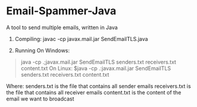 # Email-Spammer-Java
A tool to send multiple emails, written in Java

1. Compiling:
javac -cp javax.mail.jar SendEmailTLS.java

2. Running
On Windows: 
>java -cp .;javax.mail.jar SendEmailTLS senders.txt receivers.txt content.txt
On Linux: 
$java -cp .:javax.mail.jar SendEmailTLS senders.txt receivers.txt content.txt

Where:
senders.txt is the file that contains all sender emails
receivers.txt is the file that contains all receiver emails
content.txt is the content of the email we want to broadcast

